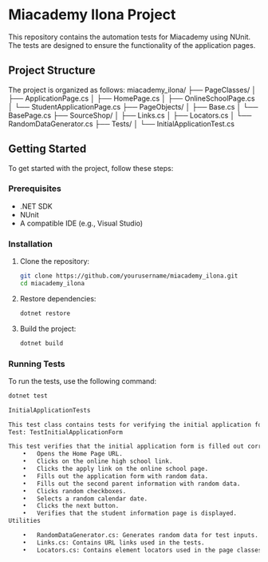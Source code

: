 ﻿# Miacademy Ilona Project

This repository contains the automation tests for Miacademy using NUnit. The tests are designed to ensure the functionality of the application pages.

## Project Structure

The project is organized as follows:
miacademy_ilona/
├── PageClasses/
│   ├── ApplicationPage.cs
│   ├── HomePage.cs
│   ├── OnlineSchoolPage.cs
│   └── StudentApplicationPage.cs
├── PageObjects/
│   ├── Base.cs
│   └── BasePage.cs
├── SourceShop/
│   ├── Links.cs
│   ├── Locators.cs
│   └── RandomDataGenerator.cs
├── Tests/
│   └── InitialApplicationTest.cs

## Getting Started

To get started with the project, follow these steps:

### Prerequisites

- .NET SDK
- NUnit
- A compatible IDE (e.g., Visual Studio)

### Installation

1. Clone the repository:

   ```bash
   git clone https://github.com/yourusername/miacademy_ilona.git
   cd miacademy_ilona
   ```

2. Restore dependencies:

   ```bash
   dotnet restore
   ```

3. Build the project:

   ```bash
   dotnet build
   ```

### Running Tests

To run the tests, use the following command:

```bash
dotnet test

InitialApplicationTests

This test class contains tests for verifying the initial application form.
Test: TestInitialApplicationForm

This test verifies that the initial application form is filled out correctly and navigates to the student information page.
	•	Opens the Home Page URL.
	•	Clicks on the online high school link.
	•	Clicks the apply link on the online school page.
	•	Fills out the application form with random data.
	•	Fills out the second parent information with random data.
	•	Clicks random checkboxes.
	•	Selects a random calendar date.
	•	Clicks the next button.
	•	Verifies that the student information page is displayed.
Utilities

	•	RandomDataGenerator.cs: Generates random data for test inputs.
	•	Links.cs: Contains URL links used in the tests.
	•	Locators.cs: Contains element locators used in the page classes.

